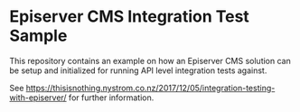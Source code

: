 # Episerver CMS Integration Test Sample
This repository contains an example on how an Episerver CMS solution can be setup and initialized for running API level integration tests against.

See https://thisisnothing.nystrom.co.nz/2017/12/05/integration-testing-with-episerver/ for further information.